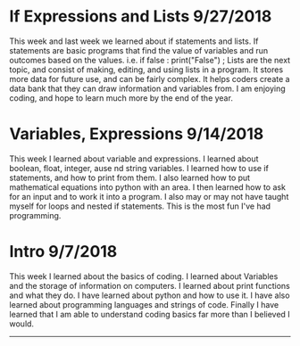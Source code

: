 # If Expressions and Lists 9/27/2018

This week and last week we learned about if statements and lists. If statements are basic programs that find the value of variables and run outcomes based on the values. i.e. if false : print("False") ; Lists are the next topic, and consist of making, editing, and using lists in a program. It stores more data for future use, and can be fairly complex. It helps coders create a data bank that they can draw information and variables from. I am enjoying coding, and hope to learn much more by the end of the year. 

# Variables, Expressions 9/14/2018

This week I learned about variable and expressions. I learned about boolean, float, integer, ause nd string variables. I learned how to use if statements, and how to print from them. I also learned how to put mathematical equations into python with an area. I then learned how to ask for an input and to work it into a program. I also may or may not have taught myself for loops and nested if statements. This is the most fun I've had programming.

# Intro 9/7/2018

This week I learned about the basics of coding. I learned about Variables and the storage of information on computers. I learned about print functions and what they do. I have learned about python and how to use it. I have also learned about programming languages and strings of code. Finally I have learned that I am able to understand coding basics far more than I believed I would. 

---



